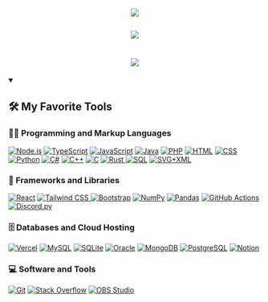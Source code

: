 <h1 align="center">
  <img
    src="https://readme-typing-svg.demolab.com?font=Fira+Code&pause=1000&center=true&vCenter=true&repeat=false&width=435&height=20&lines=Kerem+Ketenci"
  />

  <img
    src="https://readme-typing-svg.demolab.com?font=Fira+Code&pause=1000&center=true&vCenter=true&repeat=false&width=435&height=20&lines=Software+%26+Web+Developer"
  />
</h1>

<!-- Social icons section -->
<h1 align="center">
  <a title="bio.link/keremketencidev" href="https://bio.link/keremketencidev"
    ><img
      src="https://readme-typing-svg.demolab.com?font=Fira+Code&pause=1000&color=F76787&center=true&vCenter=true&repeat=false&width=435&lines=My+Socials"
  /></a>
</h1>

<details open>
  <summary><h2>🛠️ My Favorite Tools</h2></summary>

  <h3>👨‍💻 Programming and Markup Languages</h3>

  <p>
    <a
      href="https://github.com/search?q=user%3ADenverCoder1+language%3Ajavascript"
      ><img
        alt="Node.js"
        src="https://img.shields.io/badge/Node.js-43853D.svg?logo=node.js&logoColor=white"
    /></a>
    <a
      href="https://github.com/search?q=user%3ADenverCoder1+language%3AtypeScript"
      ><img
        alt="TypeScript"
        src="https://img.shields.io/badge/TypeScript-007ACC.svg?logo=typescript&logoColor=white"
    /></a>
    <a
      href="https://github.com/search?q=user%3ADenverCoder1+language%3Ajavascript"
      ><img
        alt="JavaScript"
        src="https://img.shields.io/badge/JavaScript-F7DF1E.svg?logo=javascript&logoColor=black"
    /></a>
    <a href="https://github.com/search?q=user%3ADenverCoder1+language%3Ajava"
      ><img
        alt="Java"
        src="https://custom-icon-badges.demolab.com/badge/Java-007396.svg?logo=java&logoColor=white"
    /></a>
    <a href="https://github.com/search?q=user%3ADenverCoder1+language%3Aphp"
      ><img
        alt="PHP"
        src="https://img.shields.io/badge/PHP-777BB4.svg?logo=php&logoColor=white"
    /></a>
    <a href="https://github.com/search?q=user%3ADenverCoder1+language%3Ahtml"
      ><img
        alt="HTML"
        src="https://img.shields.io/badge/HTML-E34F26.svg?logo=html5&logoColor=white"
    /></a>
    <a href="https://github.com/search?q=user%3ADenverCoder1+language%3Acss"
      ><img
        alt="CSS"
        src="https://img.shields.io/badge/CSS-1572B6.svg?logo=css3&logoColor=white"
    /></a>
    <a href="https://github.com/search?q=user%3ADenverCoder1+language%3Apython"
      ><img
        alt="Python"
        src="https://img.shields.io/badge/Python-14354C.svg?logo=python&logoColor=white"
    /></a>
    <a href="https://github.com/search?q=user%3ADenverCoder1+language%3Acsharp"
      ><img
        alt="C#"
        src="https://custom-icon-badges.demolab.com/badge/C%23-68217A.svg?logo=cs2&logoColor=white"
    /></a>
    <a href="https://github.com/search?q=user%3ADenverCoder1+language%3Acpp"
      ><img
        alt="C++"
        src="https://custom-icon-badges.demolab.com/badge/C++-9C033A.svg?logo=cpp2&logoColor=white"
    /></a>
    <a href="https://github.com/search?q=user%3ADenverCoder1+language%3Ac"
      ><img
        alt="C"
        src="https://custom-icon-badges.demolab.com/badge/C-03599C.svg?logo=c-in-hexagon&logoColor=white"
    /></a>
    <a href="#">
      <img
        alt="Rust"
        src="https://img.shields.io/badge/Rust-000000.svg?logo=rust&logoColor=white"
      />
    </a>
    <a href="https://github.com/search?q=user%3ADenverCoder1+language%3Asql"
      ><img
        alt="SQL"
        src="https://custom-icon-badges.demolab.com/badge/SQL-025E8C.svg?logo=database&logoColor=white"
    /></a>
    <a href="https://github.com/search?q=user%3ADenverCoder1+language%3Asvg"
      ><img
        alt="SVG+XML"
        src="https://img.shields.io/badge/SVG%2BXML-e0982c.svg?logo=svg&logoColor=white"
    /></a>
  </p>

  <h3>🧰 Frameworks and Libraries</h3>

  <p>
    <a href="#"
      ><img
        alt="React"
        src="https://img.shields.io/badge/React-20232a.svg?logo=react&logoColor=%2361DAFB"
    /></a>
    <a href="#">
      <img
        alt="Tailwind CSS"
        src="https://img.shields.io/badge/Tailwind_CSS-38B2AC.svg?logo=tailwind-css&logoColor=white"
      />
    </a>
    <a href="#"
      ><img
        alt="Bootstrap"
        src="https://img.shields.io/badge/Bootstrap-7952B3.svg?logo=bootstrap&logoColor=white"
    /></a>
    <a href="#"
      ><img
        alt="NumPy"
        src="https://img.shields.io/badge/Numpy-013243.svg?logo=numpy&logoColor=white"
    /></a>
    <a href="#"
      ><img
        alt="Pandas"
        src="https://img.shields.io/badge/Pandas-150458.svg?logo=pandas&logoColor=white"
    /></a>
    <a href="#"
      ><img
        alt="GitHub Actions"
        src="https://img.shields.io/badge/GitHub%20Actions-2671E5.svg?logo=github%20actions&logoColor=white"
    /></a>
    <a href="#"
      ><img
        alt="Discord.py"
        src="https://custom-icon-badges.demolab.com/badge/Discord.py-0d1620.svg?logo=dpy"
    /></a>
  </p>

  <h3>🗄️ Databases and Cloud Hosting</h3>

  <p>
    <a href="#"
      ><img
        alt="Vercel"
        src="https://img.shields.io/badge/Vercel-000000.svg?logo=vercel&logoColor=white"
    /></a>
    <a href="#"
      ><img
        alt="MySQL"
        src="https://img.shields.io/badge/MySQL-00f.svg?logo=mysql&logoColor=white"
    /></a>
    <a href="#"
      ><img
        alt="SQLite"
        src="https://img.shields.io/badge/SQLite-07405e.svg?logo=sqlite&logoColor=white"
    /></a>
    <a href="#"
      ><img
        alt="Oracle"
        src="https://img.shields.io/badge/Oracle-F00000.svg?logo=oracle&logoColor=white"
    /></a>
    <a href="#"
      ><img
        alt="MongoDB"
        src="https://img.shields.io/badge/MongoDB-4ea94b.svg?logo=mongodb&logoColor=white"
    /></a>
    <a href="#"
      ><img
        alt="PostgreSQL"
        src="https://img.shields.io/badge/PostgreSQL-316192.svg?logo=postgresql&logoColor=white"
    /></a>
    <a href="#"
      ><img
        alt="Notion"
        src="https://img.shields.io/badge/Notion-010101.svg?logo=notion&logoColor=white"
    /></a>
  </p>

  <h3>💻 Software and Tools</h3>

  <p>
    <a href="#"
      ><img
        alt="Git"
        src="https://img.shields.io/badge/Git-F05033.svg?logo=git&logoColor=white"
    /></a>
    <a href="#"
      ><img
        alt="Stack Overflow"
        src="https://img.shields.io/badge/-Stack%20Overflow-FE7A16?logo=stack-overflow&logoColor=white"
    /></a>
    <a href="#"
      ><img
        alt="OBS Studio"
        src="https://img.shields.io/badge/-OBS-302E31?logo=obs-studio&logoColor=white"
    /></a>
  </p>
</details>

